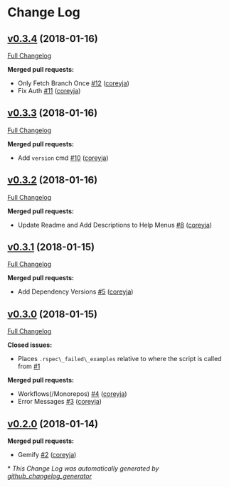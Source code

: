 # Change Log

## [v0.3.4](https://github.com/coreyja/sleet/tree/v0.3.4) (2018-01-16)
[Full Changelog](https://github.com/coreyja/sleet/compare/v0.3.3...v0.3.4)

**Merged pull requests:**

- Only Fetch Branch Once [\#12](https://github.com/coreyja/sleet/pull/12) ([coreyja](https://github.com/coreyja))
- Fix Auth [\#11](https://github.com/coreyja/sleet/pull/11) ([coreyja](https://github.com/coreyja))

## [v0.3.3](https://github.com/coreyja/sleet/tree/v0.3.3) (2018-01-16)
[Full Changelog](https://github.com/coreyja/sleet/compare/v0.3.2...v0.3.3)

**Merged pull requests:**

- Add `version` cmd [\#10](https://github.com/coreyja/sleet/pull/10) ([coreyja](https://github.com/coreyja))

## [v0.3.2](https://github.com/coreyja/sleet/tree/v0.3.2) (2018-01-16)
[Full Changelog](https://github.com/coreyja/sleet/compare/v0.3.1...v0.3.2)

**Merged pull requests:**

- Update Readme and Add Descriptions to Help Menus [\#8](https://github.com/coreyja/sleet/pull/8) ([coreyja](https://github.com/coreyja))

## [v0.3.1](https://github.com/coreyja/sleet/tree/v0.3.1) (2018-01-15)
[Full Changelog](https://github.com/coreyja/sleet/compare/v0.3.0...v0.3.1)

**Merged pull requests:**

- Add Dependency Versions [\#5](https://github.com/coreyja/sleet/pull/5) ([coreyja](https://github.com/coreyja))

## [v0.3.0](https://github.com/coreyja/sleet/tree/v0.3.0) (2018-01-15)
[Full Changelog](https://github.com/coreyja/sleet/compare/v0.2.0...v0.3.0)

**Closed issues:**

- Places `.rspec\_failed\_examples` relative to where the script is called from [\#1](https://github.com/coreyja/sleet/issues/1)

**Merged pull requests:**

- Workflows\(/Monorepos\) [\#4](https://github.com/coreyja/sleet/pull/4) ([coreyja](https://github.com/coreyja))
- Error Messages [\#3](https://github.com/coreyja/sleet/pull/3) ([coreyja](https://github.com/coreyja))

## [v0.2.0](https://github.com/coreyja/sleet/tree/v0.2.0) (2018-01-14)
**Merged pull requests:**

- Gemify [\#2](https://github.com/coreyja/sleet/pull/2) ([coreyja](https://github.com/coreyja))



\* *This Change Log was automatically generated by [github_changelog_generator](https://github.com/skywinder/Github-Changelog-Generator)*